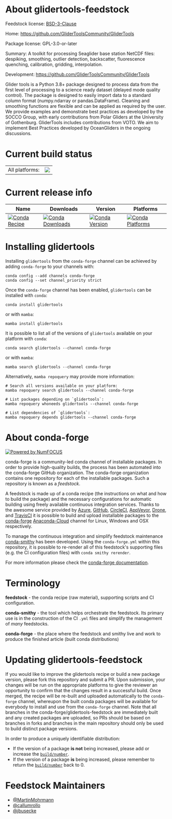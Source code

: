 About glidertools-feedstock
===========================

Feedstock license: [BSD-3-Clause](https://github.com/conda-forge/glidertools-feedstock/blob/main/LICENSE.txt)

Home: https://github.com/GliderToolsCommunity/GliderTools

Package license: GPL-3.0-or-later

Summary: A toolkit for processing Seaglider base station NetCDF files: despiking, smoothing, outlier detection, backscatter, fluorescence quenching, calibration, gridding, interpolation.

Development: https://github.com/GliderToolsCommunity/GliderTools

Glider tools is a Python 3.8+ package designed to process data from the first level of processing to a science ready dataset (delayed mode quality control). The package is designed to easily import data to a standard column format (numpy.ndarray or pandas.DataFrame). Cleaning and smoothing functions are flexible and can be applied as required by the user. We provide examples and demonstrate best practices as developed by the SOCCO Group, with early contributions from Polar Gliders at the University of Gothenburg. GliderTools includes contributions from VOTO. We aim to implement Best Practices developed by OceanGliders in the ongoing discussions.


Current build status
====================


<table><tr><td>All platforms:</td>
    <td>
      <a href="https://dev.azure.com/conda-forge/feedstock-builds/_build/latest?definitionId=12326&branchName=main">
        <img src="https://dev.azure.com/conda-forge/feedstock-builds/_apis/build/status/glidertools-feedstock?branchName=main">
      </a>
    </td>
  </tr>
</table>

Current release info
====================

| Name | Downloads | Version | Platforms |
| --- | --- | --- | --- |
| [![Conda Recipe](https://img.shields.io/badge/recipe-glidertools-green.svg)](https://anaconda.org/conda-forge/glidertools) | [![Conda Downloads](https://img.shields.io/conda/dn/conda-forge/glidertools.svg)](https://anaconda.org/conda-forge/glidertools) | [![Conda Version](https://img.shields.io/conda/vn/conda-forge/glidertools.svg)](https://anaconda.org/conda-forge/glidertools) | [![Conda Platforms](https://img.shields.io/conda/pn/conda-forge/glidertools.svg)](https://anaconda.org/conda-forge/glidertools) |

Installing glidertools
======================

Installing `glidertools` from the `conda-forge` channel can be achieved by adding `conda-forge` to your channels with:

```
conda config --add channels conda-forge
conda config --set channel_priority strict
```

Once the `conda-forge` channel has been enabled, `glidertools` can be installed with `conda`:

```
conda install glidertools
```

or with `mamba`:

```
mamba install glidertools
```

It is possible to list all of the versions of `glidertools` available on your platform with `conda`:

```
conda search glidertools --channel conda-forge
```

or with `mamba`:

```
mamba search glidertools --channel conda-forge
```

Alternatively, `mamba repoquery` may provide more information:

```
# Search all versions available on your platform:
mamba repoquery search glidertools --channel conda-forge

# List packages depending on `glidertools`:
mamba repoquery whoneeds glidertools --channel conda-forge

# List dependencies of `glidertools`:
mamba repoquery depends glidertools --channel conda-forge
```


About conda-forge
=================

[![Powered by
NumFOCUS](https://img.shields.io/badge/powered%20by-NumFOCUS-orange.svg?style=flat&colorA=E1523D&colorB=007D8A)](https://numfocus.org)

conda-forge is a community-led conda channel of installable packages.
In order to provide high-quality builds, the process has been automated into the
conda-forge GitHub organization. The conda-forge organization contains one repository
for each of the installable packages. Such a repository is known as a *feedstock*.

A feedstock is made up of a conda recipe (the instructions on what and how to build
the package) and the necessary configurations for automatic building using freely
available continuous integration services. Thanks to the awesome service provided by
[Azure](https://azure.microsoft.com/en-us/services/devops/), [GitHub](https://github.com/),
[CircleCI](https://circleci.com/), [AppVeyor](https://www.appveyor.com/),
[Drone](https://cloud.drone.io/welcome), and [TravisCI](https://travis-ci.com/)
it is possible to build and upload installable packages to the
[conda-forge](https://anaconda.org/conda-forge) [Anaconda-Cloud](https://anaconda.org/)
channel for Linux, Windows and OSX respectively.

To manage the continuous integration and simplify feedstock maintenance
[conda-smithy](https://github.com/conda-forge/conda-smithy) has been developed.
Using the ``conda-forge.yml`` within this repository, it is possible to re-render all of
this feedstock's supporting files (e.g. the CI configuration files) with ``conda smithy rerender``.

For more information please check the [conda-forge documentation](https://conda-forge.org/docs/).

Terminology
===========

**feedstock** - the conda recipe (raw material), supporting scripts and CI configuration.

**conda-smithy** - the tool which helps orchestrate the feedstock.
                   Its primary use is in the construction of the CI ``.yml`` files
                   and simplify the management of *many* feedstocks.

**conda-forge** - the place where the feedstock and smithy live and work to
                  produce the finished article (built conda distributions)


Updating glidertools-feedstock
==============================

If you would like to improve the glidertools recipe or build a new
package version, please fork this repository and submit a PR. Upon submission,
your changes will be run on the appropriate platforms to give the reviewer an
opportunity to confirm that the changes result in a successful build. Once
merged, the recipe will be re-built and uploaded automatically to the
`conda-forge` channel, whereupon the built conda packages will be available for
everybody to install and use from the `conda-forge` channel.
Note that all branches in the conda-forge/glidertools-feedstock are
immediately built and any created packages are uploaded, so PRs should be based
on branches in forks and branches in the main repository should only be used to
build distinct package versions.

In order to produce a uniquely identifiable distribution:
 * If the version of a package **is not** being increased, please add or increase
   the [``build/number``](https://docs.conda.io/projects/conda-build/en/latest/resources/define-metadata.html#build-number-and-string).
 * If the version of a package **is** being increased, please remember to return
   the [``build/number``](https://docs.conda.io/projects/conda-build/en/latest/resources/define-metadata.html#build-number-and-string)
   back to 0.

Feedstock Maintainers
=====================

* [@MartinMohrmann](https://github.com/MartinMohrmann/)
* [@callumrollo](https://github.com/callumrollo/)
* [@jbusecke](https://github.com/jbusecke/)

